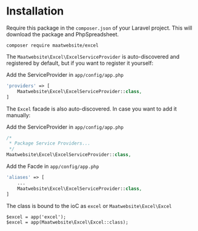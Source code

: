 # Installation

Require this package in the `composer.json` of your Laravel project. This will download the package and PhpSpreadsheet.

```
composer require maatwebsite/excel
```

The `Maatwebsite\Excel\ExcelServiceProvider` is auto-discovered and registered by default, but if you want to register it yourself:

Add the ServiceProvider in `app/config/app.php`

```php
'providers' => [
    Maatwebsite\Excel\ExcelServiceProvider::class,
]
```

The `Excel` facade is also auto-discovered. In case you want to add it manually:

Add the ServiceProvider in `app/config/app.php`

```php
/*
 * Package Service Providers...
 */
Maatwebsite\Excel\ExcelServiceProvider::class,
```

Add the Facde in `app/config/app.php`

```php
'aliases' => [
    ...
    Maatwebsite\Excel\ExcelServiceProvider::class,
]
```

The class is bound to the ioC as `excel` or `Maatwebsite\Excel\Excel`

```
$excel = app('excel');
$excel = app(Maatwebsite\Excel\Excel::class);
```